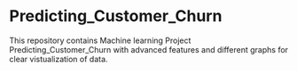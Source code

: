 # Predicting_Customer_Churn
This repository contains Machine learning Project Predicting_Customer_Churn with advanced features and different graphs for clear  vistualization of data.
